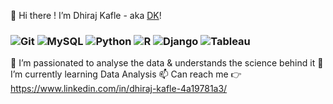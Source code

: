 👋 Hi there ! I’m Dhiraj Kafle - aka [DK][website]!

<h3>
   <img alt="Git" src="https://img.shields.io/badge/git%20-%23FFFFFF.svg?&style=for-the-badge&logo=git&logoColor=orange" />
   <img alt="MySQL" src="https://img.shields.io/badge/MySQL-FFFFFF?logo=mysql&logoColor=orange&style=for-the-badge" />
   <img alt="Python" src="https://img.shields.io/badge/python-%23FFFFFF.svg?&style=for-the-badge&logo=python&logoColor=blue" />
   <img alt="R" src="https://img.shields.io/badge/r-%23FFFFFF.svg?&style=for-the-badge&logo=r&logoColor=blue" />
   <img alt="Django" src="https://img.shields.io/badge/django-%23FFFFFF.svg?&style=for-the-badge&logo=django&logoColor=darkgreen" />
   <img alt="Tableau" src="https://img.shields.io/badge/tableau-%23FFFFFF.svg?&style=for-the-badge&logo=tableau&logoColor=blue" />
</h3>

👀 I’m passionated to analyse the data & understands the science behind it
🌱 I’m currently learning Data Analysis
📫 Can reach me 👉 https://www.linkedin.com/in/dhiraj-kafle-4a19781a3/


[website]: https://www.dhirajk.com.np
[linkedin]: https://www.linkedin.com/in/dhiraj-kafle-4a19781a3/


<!---
   ✨ It's about me ✨ 
--->
